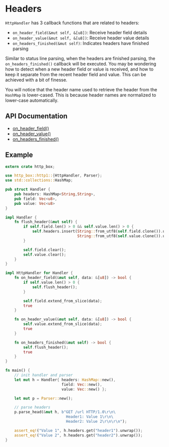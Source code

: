 # Headers

`HttpHandler` has 3 callback functions that are related to headers:

- `on_header_field(&mut self, &[u8])`: Receive header field details
- `on_header_value(&mut self, &[u8])`: Receive header value details
- `on_headers_finished(&mut self)`: Indicates headers have finished parsing

Similar to status line parsing, when the headers are finished parsing, the `on_headers_finished()`
callback will be executed. You may be wondering how to detect when a new header field or value
is received, and how to keep it separate from the recent header field and value. This can be
achieved with a bit of finesse.

You will notice that the header name used to retrieve the header from the `HashMap` is lower-cased.
This is because header names are normalized to lower-case automatically.

## API Documentation

- [on_header_field()](http://www.metatomic.io/docs/api/http_box/http1/trait.HttpHandler.html#method.on_header_field)
- [on_header_value()](http://www.metatomic.io/docs/api/http_box/http1/trait.HttpHandler.html#method.on_header_value)
- [on_headers_finished()](http://www.metatomic.io/docs/api/http_box/http1/trait.HttpHandler.html#method.on_headers_finished)

## Example

```rust
extern crate http_box;

use http_box::http1::{HttpHandler, Parser};
use std::collections::HashMap;

pub struct Handler {
    pub headers: HashMap<String,String>,
    pub field: Vec<u8>,
    pub value: Vec<u8>
}

impl Handler {
    fn flush_header(&mut self) {
        if self.field.len() > 0 && self.value.len() > 0 {
            self.headers.insert(String::from_utf8(self.field.clone()).unwrap(),
                                String::from_utf8(self.value.clone()).unwrap());
        }

        self.field.clear();
        self.value.clear();
    }
}

impl HttpHandler for Handler {
    fn on_header_field(&mut self, data: &[u8]) -> bool {
        if self.value.len() > 0 {
            self.flush_header();
        }

        self.field.extend_from_slice(data);
        true
    }

    fn on_header_value(&mut self, data: &[u8]) -> bool {
        self.value.extend_from_slice(data);
        true
    }

    fn on_headers_finished(&mut self) -> bool {
        self.flush_header();
        true
    }
}

fn main() {
    // init handler and parser
    let mut h = Handler{ headers: HashMap::new(),
                         field: Vec::new(),
                         value: Vec::new() };

    let mut p = Parser::new();

    // parse headers
    p.parse_head(&mut h, b"GET /url HTTP/1.0\r\n\
                           Header1: Value 1\r\n\
                           Header2: Value 2\r\n\r\n");

    assert_eq!("Value 1", h.headers.get("header1").unwrap());
    assert_eq!("Value 2", h.headers.get("header2").unwrap());
}
```
